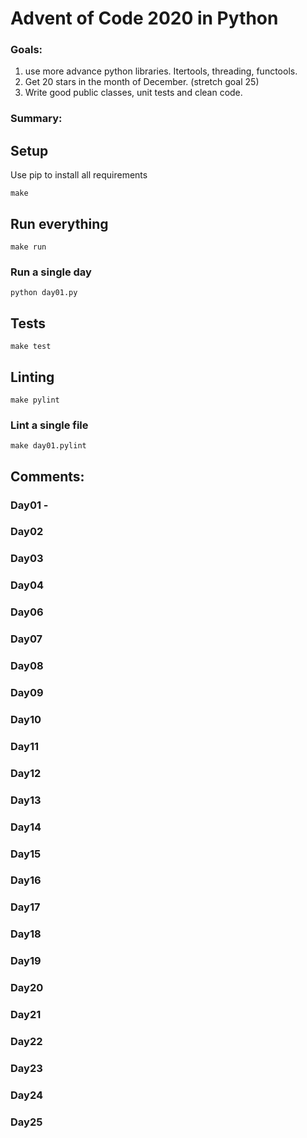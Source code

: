 # Advent of Code 2020 in Python

### Goals:
1. use more advance python libraries. Itertools, threading, functools.
2. Get 20 stars in the month of December. (stretch goal 25)
3. Write good public classes, unit tests and clean code.

### Summary:


## Setup

Use pip to install all requirements

```
make
```

## Run everything

```
make run
```

### Run a single day

```
python day01.py
```

## Tests

```
make test
```

## Linting

```
make pylint
```

### Lint a single file

```
make day01.pylint
```

## Comments:
### Day01 - 

### Day02

### Day03

### Day04

### Day06

### Day07

### Day08

### Day09

### Day10

### Day11

### Day12

### Day13

### Day14

### Day15

### Day16

### Day17

### Day18

### Day19

### Day20

### Day21

### Day22

### Day23

### Day24

### Day25
